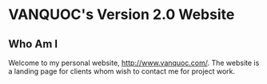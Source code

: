 # VANQUOC's Version 2.0 Website

## Who Am I
Welcome to my personal website, http://www.vanquoc.com/. The website is a landing page for clients whom wish to contact me for project work.
